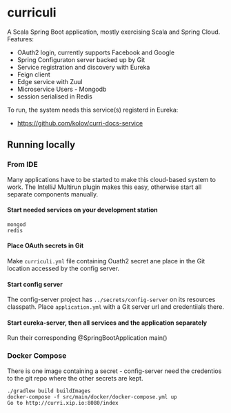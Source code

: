 # curriculi

A Scala Spring Boot application, mostly exercising Scala and Spring Cloud. Features:
- OAuth2 login, currently supports Facebook and Google
- Spring Configuraton server backed up by Git
- Service registration and discovery with Eureka
- Feign client
- Edge service with Zuul
- Microservice Users - Mongodb
- session serialised in Redis

To run, the system needs this service(s) registerd in Eureka:
- https://github.com/kolov/curri-docs-service

## Running locally

### From IDE 

Many applications have to be started to make this cloud-based system to work.
The IntelliJ Multirun plugin makes this easy, otherwise start all separate components 
manually.
#### Start needed services on your development station
	mongod
	redis
#### Place OAuth secrets in Git
Make `curriculi.yml` file containing Ouath2 secret ane place in the Git location accessed by 
the config server.
#### Start config server
The config-server project has `../secrets/config-server` on its resources classpath. 
Place `application.yml` with a Git server url and credentiials there.
#### Start eureka-server, then all services and the application separately
Run their corresponding @SpringBootApplication main()

### Docker Compose

There is one image containing a secret - config-server need the credentios to the git repo where the other 
secrets are kept.

    ./gradlew build buildImages
    docker-compose -f src/main/docker/docker-compose.yml up
    Go to http://curri.xip.io:8080/index
